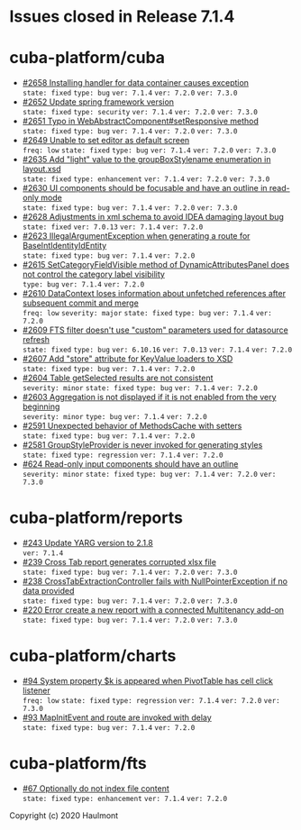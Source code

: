 # Issues closed in Release 7.1.4

# cuba-platform/cuba

* [#2658 Installing handler for data container causes exception](https://github.com/cuba-platform/cuba/issues/2658) \
    `state: fixed` `type: bug` `ver: 7.1.4` `ver: 7.2.0` `ver: 7.3.0` 
* [#2652 Update spring framework version](https://github.com/cuba-platform/cuba/issues/2652) \
    `state: fixed` `type: security` `ver: 7.1.4` `ver: 7.2.0` `ver: 7.3.0` 
* [#2651 Typo in WebAbstractComponent#setResponsive method](https://github.com/cuba-platform/cuba/issues/2651) \
    `state: fixed` `type: bug` `ver: 7.1.4` `ver: 7.2.0` `ver: 7.3.0` 
* [#2649 Unable to set editor as default screen](https://github.com/cuba-platform/cuba/issues/2649) \
    `freq: low` `state: fixed` `type: bug` `ver: 7.1.4` `ver: 7.2.0` `ver: 7.3.0` 
* [#2635 Add "light" value to the groupBoxStylename enumeration in layout.xsd ](https://github.com/cuba-platform/cuba/issues/2635) \
    `state: fixed` `type: enhancement` `ver: 7.1.4` `ver: 7.2.0` `ver: 7.3.0` 
* [#2630 UI components should be focusable and have an outline in read-only mode](https://github.com/cuba-platform/cuba/issues/2630) \
    `state: fixed` `type: bug` `ver: 7.1.4` `ver: 7.2.0` `ver: 7.3.0` 
* [#2628 Adjustments in xml schema to avoid IDEA damaging layout bug](https://github.com/cuba-platform/cuba/issues/2628) \
    `state: fixed` `ver: 7.0.13` `ver: 7.1.4` `ver: 7.2.0` 
* [#2623 IllegalArgumentException when generating a route for BaseIntIdentityIdEntity](https://github.com/cuba-platform/cuba/issues/2623) \
    `state: fixed` `type: bug` `ver: 7.1.4` `ver: 7.2.0` 
* [#2615 SetCategoryFieldVisible method of DynamicAttributesPanel does not control the category label visibility](https://github.com/cuba-platform/cuba/issues/2615) \
    `type: bug` `ver: 7.1.4` `ver: 7.2.0` 
* [#2610 DataContext loses information about unfetched references after subsequent commit and merge](https://github.com/cuba-platform/cuba/issues/2610) \
    `freq: low` `severity: major` `state: fixed` `type: bug` `ver: 7.1.4` `ver: 7.2.0` 
* [#2609 FTS filter doesn't use "custom" parameters used for datasource refresh](https://github.com/cuba-platform/cuba/issues/2609) \
    `state: fixed` `type: bug` `ver: 6.10.16` `ver: 7.0.13` `ver: 7.1.4` `ver: 7.2.0` 
* [#2607 Add "store" attribute for KeyValue loaders to XSD](https://github.com/cuba-platform/cuba/issues/2607) \
    `state: fixed` `type: bug` `ver: 7.1.4` `ver: 7.2.0` 
* [#2604 Table getSelected results are not consistent](https://github.com/cuba-platform/cuba/issues/2604) \
    `severity: minor` `state: fixed` `type: bug` `ver: 7.1.4` `ver: 7.2.0` 
* [#2603 Aggregation is not displayed if it is not enabled from the very beginning](https://github.com/cuba-platform/cuba/issues/2603) \
    `severity: minor` `type: bug` `ver: 7.1.4` `ver: 7.2.0` 
* [#2591 Unexpected behavior of  MethodsCache with setters](https://github.com/cuba-platform/cuba/issues/2591) \
    `state: fixed` `type: bug` `ver: 7.1.4` `ver: 7.2.0` 
* [#2581 GroupStyleProvider is never invoked for generating styles](https://github.com/cuba-platform/cuba/issues/2581) \
    `state: fixed` `type: regression` `ver: 7.1.4` `ver: 7.2.0` 
* [#624 Read-only input components should have an outline](https://github.com/cuba-platform/cuba/issues/624) \
    `severity: minor` `state: fixed` `type: bug` `ver: 7.1.4` `ver: 7.2.0` `ver: 7.3.0` 

# cuba-platform/reports

* [#243 Update YARG version to 2.1.8](https://github.com/cuba-platform/reports/issues/243) \
    `ver: 7.1.4` 
* [#239 Cross Tab report generates corrupted xlsx file](https://github.com/cuba-platform/reports/issues/239) \
    `state: fixed` `type: bug` `ver: 7.1.4` `ver: 7.2.0` `ver: 7.3.0` 
* [#238 CrossTabExtractionController fails with NullPointerException if no data provided](https://github.com/cuba-platform/reports/issues/238) \
    `state: fixed` `type: bug` `ver: 7.1.4` `ver: 7.2.0` `ver: 7.3.0` 
* [#220 Error create a new report with a connected Multitenancy add-on](https://github.com/cuba-platform/reports/issues/220) \
    `state: fixed` `type: bug` `ver: 7.1.4` `ver: 7.2.0` `ver: 7.3.0` 

# cuba-platform/charts

* [#94 System property $k is appeared when PivotTable has cell click listener](https://github.com/cuba-platform/charts/issues/94) \
    `freq: low` `state: fixed` `type: regression` `ver: 7.1.4` `ver: 7.2.0` `ver: 7.3.0` 
* [#93 MapInitEvent and route are invoked with delay](https://github.com/cuba-platform/charts/issues/93) \
    `state: fixed` `type: bug` `ver: 7.1.4` `ver: 7.2.0` 

# cuba-platform/fts

* [#67 Optionally do not index file content](https://github.com/cuba-platform/fts/issues/67) \
    `state: fixed` `type: enhancement` `ver: 7.1.4` `ver: 7.2.0` 


Copyright (c) 2020 Haulmont
